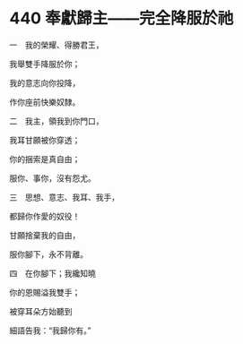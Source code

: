 # 440 奉獻歸主——完全降服於祂

一　我的榮耀、得勝君王，

我舉雙手降服於你；

我的意志向你投降，

作你座前快樂奴隸。

二　我主，領我到你門口，

我耳甘願被你穿透；

你的捆索是真自由；

服你、事你，沒有怨尤。

三　思想、意志、我耳、我手，

都歸你作愛的奴役！

甘願捨棄我的自由，

服你腳下，永不背離。

四　在你腳下；我纔知曉

你的恩賜溢我雙手；

被穿耳朵方始聽到

細語告我：“我歸你有。”


